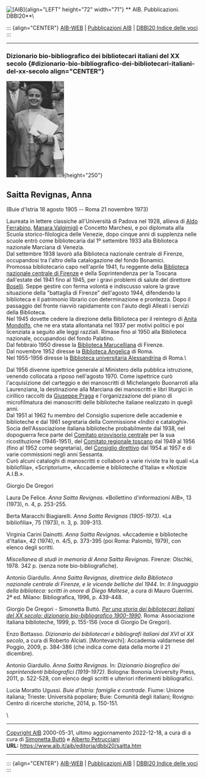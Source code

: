 ![\[AIB\]](/aib/wi/aibv72.gif){align="LEFT" height="72" width="71"}
** AIB. Pubblicazioni. DBBI20**\

::: {align="CENTER"}
[AIB-WEB](/) \| [Pubblicazioni AIB](/pubblicazioni/) \| [DBBI20 Indice
delle voci](dbbi20.htm)
:::

------------------------------------------------------------------------

### Dizionario bio-bibliografico dei bibliotecari italiani del XX secolo {#dizionario-bio-bibliografico-dei-bibliotecari-italiani-del-xx-secolo align="CENTER"}

![\[Ritratto\]](saitta.jpg){height="250"}

## Saitta Revignas, Anna

(Buie d\'Istria 18 agosto 1905 -- Roma 21 novembre 1973)

Laureata in lettere classiche all\'Università di Padova nel 1928,
allieva di [Aldo Ferrabino](ferrabino.htm), [Manara
Valgimigli](valgimigli.htm) e Concetto Marchesi, e poi diplomata alla
Scuola storico-filologica delle Venezie, dopo cinque anni di supplenza
nelle scuole entrò come bibliotecaria dal 1º settembre 1933 alla
Biblioteca nazionale Marciana di Venezia.\
Dal settembre 1938 lavorò alla Biblioteca nazionale centrale di Firenze,
occupandosi tra l\'altro della catalogazione del fondo Bonamici.\
Promossa bibliotecario capo nell\'aprile 1941, fu reggente della
[Biblioteca nazionale centrale di Firenze](/aib/stor/teche/fi-naz.htm) e
della Soprintendenza per la Toscana dall\'estate del 1941 fino al 1945,
per i gravi problemi di salute del direttore [Boselli](boselli.htm).
Seppe gestire con ferma volontà e indiscusso valore la grave situazione
della \"battaglia di Firenze\" dell\'agosto 1944, difendendo la
biblioteca e il patrimonio librario con determinazione e prontezza. Dopo
il passaggio del fronte riavviò rapidamente con l\'aiuto degli Alleati i
servizi della Biblioteca.\
Nel 1945 dovette cedere la direzione della Biblioteca per il reintegro
di [Anita Mondolfo](mondolfo.htm), che ne era stata allontanata nel 1937
per motivi politici e poi licenziata a seguito alle leggi razziali.
Rimase fino al 1950 alla Biblioteca nazionale, occupandosi del fondo
Palatino.\
Dal febbraio 1950 diresse la [Biblioteca
Marucelliana](/aib/stor/teche/fi-mar.htm) di Firenze.\
Dal novembre 1952 diresse la [Biblioteca
Angelica](/aib/stor/teche/rm-ang.htm) di Roma.\
Nel 1955-1956 diresse la [Biblioteca universitaria
Alessandrina](/aib/stor/teche/rm-uni.htm) di Roma.\

Dal 1956 divenne ispettrice generale al Ministero della pubblica
istruzione, venendo collocata a riposo nell\'agosto 1970. Come
ispettrice curò l\'acquisizione del carteggio e dei manoscritti di
Michelangelo Buonarroti alla Laurenziana, la destinazione alla Marciana
dei manoscritti e libri liturgici in cirillico raccolti da [Giuseppe
Praga](praga.htm) e l\'organizzazione del piano di microfilmatura dei
manoscritti delle biblioteche italiane realizzato in quegli anni.\
Dal 1951 al 1962 fu membro del Consiglio superiore delle accademie e
biblioteche e dal 1961 segretaria della Commissione «Indici e
cataloghi».\
Socia dell\'Associazione italiana biblioteche probabilmente dal 1938,
nel dopoguerra fece parte del [Comitato provvisorio
centrale](/aib/stor/cariche46.htm) per la sua ricostituzione
(1946-1951), del [Comitato regionale toscano](/aib/stor/sezioni/tos.htm)
dal 1949 al 1956 (fino al 1952 come segretaria), del [Consiglio
direttivo](/aib/stor/cariche54.htm) dal 1954 al 1957 e di varie
commissioni negli anni Sessanta.\
Curò alcuni cataloghi di manoscritti e collaborò a varie riviste tra le
quali «La bibliofilia», «Scriptorium», «Accademie e biblioteche
d\'Italia» e «Notizie A.I.B.».

Giorgio De Gregori

Laura De Felice. *Anna Saitta Revignas*. «Bollettino d\'informazioni
AIB», 13 (1973), n. 4, p. 253-255.

Berta Maracchi Biagiarelli. *Anna Saitta Revignas (1905-1973)*. «La
bibliofilia», 75 (1973), n. 3, p. 309-313.

Virginia Carini Dainotti. *Anna Saitta Revignas*. «Accademie e
biblioteche d\'Italia», 42 (1974), n. 4/5, p. 373-395 (poi Roma:
Palombi, 1979), con elenco degli scritti.

*Miscellanea di studi in memoria di Anna Saitta Revignas*. Firenze:
Olschki, 1978. 342 p. (senza note bio-bibliografiche).

Antonio Giardullo. *Anna Saitta Revignas, direttrice della Biblioteca
nazionale centrale di Firenze, e le vicende belliche del 1944*. In: *Il
linguaggio della biblioteca: scritti in onore di Diego Maltese*, a cura
di Mauro Guerrini. 2ª ed. Milano: Bibliografica, 1996, p. 439-448.

Giorgio De Gregori - Simonetta Buttò. [*Per una storia dei bibliotecari
italiani del XX secolo: dizionario bio-bibliografico
1900-1990*](/aib/editoria/pub065.htm). Roma: Associazione italiana
biblioteche, 1999, p. 155-156 (voce di Giorgio De Gregori).

Enzo Bottasso. *Dizionario dei bibliotecari e bibliografi italiani dal
XVI al XX secolo*, a cura di Roberto Alciati. \[Montevarchi\]: Accademia
valdarnese del Poggio, 2009, p. 384-386 (che indica come data della
morte il 21 dicembre).

Antonio Giardullo. *Anna Saitta Revignas*. In: *Dizionario biografico
dei soprintendenti bibliografici (1919-1972)*. Bologna: Bononia
University Press, 2011, p. 522-528, con elenco degli scritti e ulteriori
riferimenti bibliografici.

Lucia Moratto Ugussi. *Buie d\'Istria: famiglie e contrade*. Fiume:
Unione italiana; Trieste: Università popolare; Buie: Comunità degli
italiani; Rovigno: Centro di ricerche storiche, 2014, p. 150-151.

\

------------------------------------------------------------------------

[Copyright AIB](/su-questo-sito/dichiarazione-di-copyright-aib-web/)
2000-05-31, ultimo aggiornamento 2022-12-18, a cura di a cura di
[Simonetta Buttò](/aib/redazione3.htm) e [Alberto
Petrucciani](/su-questo-sito/redazione-aib-web/)\
**URL:** https://www.aib.it/aib/editoria/dbbi20/saitta.htm

------------------------------------------------------------------------

::: {align="CENTER"}
[AIB-WEB](/) \| [Pubblicazioni AIB](/pubblicazioni/) \| [DBBI20 Indice
delle voci](dbbi20.htm)
:::
